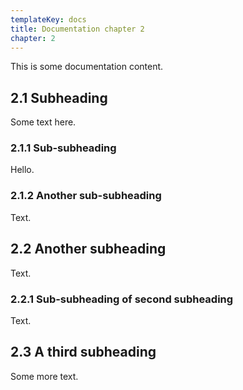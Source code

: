 ```yaml
---
templateKey: docs
title: Documentation chapter 2
chapter: 2
---
```

This is some documentation content.

## 2.1 Subheading

Some text here.

### 2.1.1 Sub-subheading

Hello.

### 2.1.2 Another sub-subheading

Text.

## 2.2 Another subheading

Text.

### 2.2.1 Sub-subheading of second subheading

Text.

## 2.3 A third subheading

Some more text.
